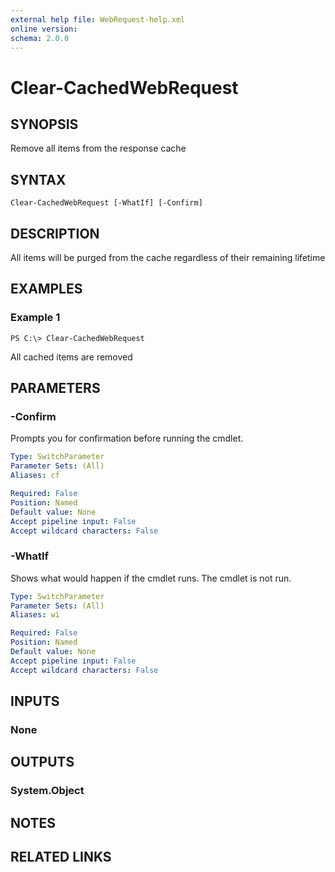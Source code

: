 ```yaml
---
external help file: WebRequest-help.xml
online version: 
schema: 2.0.0
---
```


# Clear-CachedWebRequest

## SYNOPSIS
Remove all items from the response cache

## SYNTAX

```
Clear-CachedWebRequest [-WhatIf] [-Confirm]
```

## DESCRIPTION
All items will be purged from the cache regardless of their remaining lifetime

## EXAMPLES

### Example 1
```
PS C:\> Clear-CachedWebRequest
```

All cached items are removed

## PARAMETERS

### -Confirm
Prompts you for confirmation before running the cmdlet.

```yaml
Type: SwitchParameter
Parameter Sets: (All)
Aliases: cf

Required: False
Position: Named
Default value: None
Accept pipeline input: False
Accept wildcard characters: False
```

### -WhatIf
Shows what would happen if the cmdlet runs.
The cmdlet is not run.

```yaml
Type: SwitchParameter
Parameter Sets: (All)
Aliases: wi

Required: False
Position: Named
Default value: None
Accept pipeline input: False
Accept wildcard characters: False
```

## INPUTS

### None


## OUTPUTS

### System.Object

## NOTES

## RELATED LINKS

